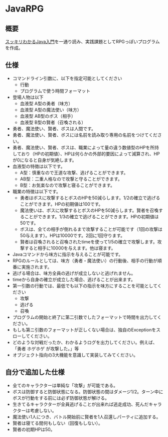 # JavaRPG

## 概要
[スッキリわかるJava入門](http://book.impress.co.jp/books/1113101090.php)を一通り読み、実践課題としてRPGっぽいプログラムを作成。

## 仕様
- コマンドライン引数に、以下を指定可能としてください
    - 行動
    - プログラムで使う時間フォーマット
- 登場人物は以下
    - 血液型 A型の勇者（味方）
    - 血液型 A型の魔法使い（味方）
    - 血液型 AB型のボス（相手）
    - 血液型 B型の賢者（召喚される）
- 勇者、魔法使い、賢者、ボスは人間です。
- 勇者、魔法使い、賢者、ボスには名前を読み取り専用の名前をつけてください。
- 勇者、魔法使い、賢者、ボスは、職業によって量の違う数値型のHPを所持しており（HPの初期値）、HPは何らかの外部的要因によって減算され、HPが0になると自身が気絶します。
- 血液型の特徴は以下です。
    - A型：慎重なので王道な攻撃、逃げることができます。
    - AB型：二重人格なので攻撃と守ることができます。
    - B型：お気楽なので攻撃と寝ることができます。
- 職業の特徴は以下です。
    - 勇者はボスに攻撃するとボスのHPを50減らします。1/2の確立で逃げることができます。HPの初期値は100です。
    - 魔法使いは、ボスに攻撃するとボスのHPを50減らします。賢者を召喚することができます。1/3の確立で逃げることができます。HPの初期値は50です。
    - ボスは、全ての相手が倒れるまで攻撃することが可能です（1回の攻撃は50与えます）。HPは10000です。2回に1回守ります。
    - 賢者は召喚されると召喚されたtimeを使って1/5の確立で攻撃します。攻撃すると相手に10000を与えます。他は寝ます。
- Javaコマンドから味方に指示を与えることが可能です。
- RPGのルールとしては、味方（勇者・魔法使い）の行動後、相手の行動が順番に実施されます。
- 逃げる場合は、味方全員の逃げが成立しないと逃げれません。
- timeから自身の確立が成立した場合、逃げることが出来ます。
- 第一引数の行動では、最低でも以下の指示を味方にすることを可能としてください
     - 攻撃
     - 逃げる
     - 召喚
- プログラムの開始と終了に第二引数でしたフォーマットで時間を出力してください。
- もしも第ニ引数のフォーマットが正しくない場合は、独自のExceptionをスローしてください。
- どのような対戦だったか、わかるようログを出力してください。例えば、「勇者 ホゲホゲ が攻撃した。」等
- オブジェクト指向の3大機能を意識して実装してみてください。

## 自分で追加した仕様
- 全てのキャラクターは単純な「攻撃」が可能である。
- ボスは防御すると防御状態になる。防御状態の間はダメージ1/2。ターン中にボスが行動をする前には必ず防御状態が解ける。
- 生きてるキャラクターが全員逃げることが出来れば逃走成功、死んだキャラクターは考慮しない。
- 魔法使い1人につき、バトル開始前に賢者を1人召還しパーティに追加する。
- 賢者は寝てる間何もしない（回復もしない）。
- 賢者の初期HPは50。

